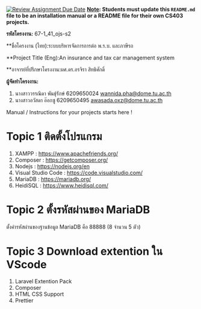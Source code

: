 [![Review Assignment Due Date](https://classroom.github.com/assets/deadline-readme-button-22041afd0340ce965d47ae6ef1cefeee28c7c493a6346c4f15d667ab976d596c.svg)](https://classroom.github.com/a/w8H8oomW)
**<ins>Note</ins>: Students must update this `README.md` file to be an installation manual or a README file for their own CS403 projects.**

**รหัสโครงงาน:** 67-1_41_ojs-s2

**ชื่อโครงงาน (ไทย):ระบบบริหารจัดการการต่อ พ.ร.บ. และภาษีรถ

**Project Title (Eng):An insurance and  tax car management system

**อาจารย์ที่ปรึกษาโครงงาน:ผศ.ดร.อรจิรา สิทธิศักดิ์

**ผู้จัดทำโครงงาน:**
1. นางสาววรรณิดา พันธุ์รักษ์  6209650024  wannida.pha@dome.tu.ac.th
2. นางสาวอวัสดา อ๊อกซู  6209650495  awasada.oxz@dome.tu.ac.th
   
Manual / Instructions for your projects starts here !
# Topic 1 ติดตั้งโปรแกรม
1. XAMPP : https://www.apachefriends.org/
2. Composer : https://getcomposer.org/
3. Nodejs : https://nodejs.org/en
4. Visual Studio Code : https://code.visualstudio.com/
5. MariaDB : https://mariadb.org/
6. HeidiSQL : https://www.heidisql.com/

# Topic 2 ตั้งรหัสผ่านของ MariaDB 
ตั้งค่ารหัสผ่านของฐานข้อมูล MariaDB คือ 88888 (8 จำนวน 5 ตัว)

# Topic 3 Download extention ใน VScode
1. Laravel Extention Pack
2. Composer
3. HTML CSS Support
4. Prettier 
